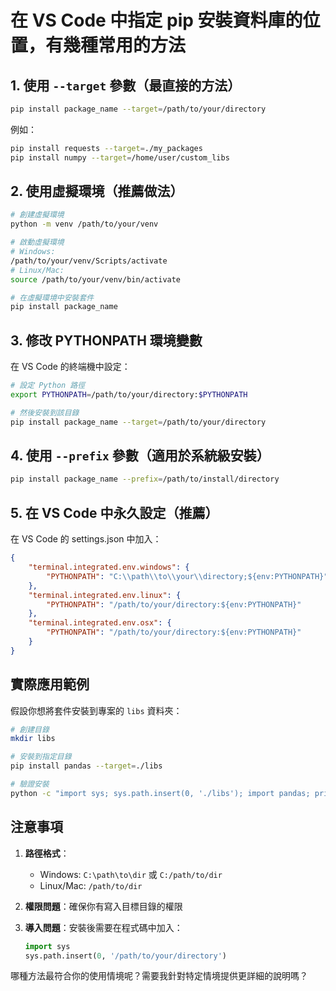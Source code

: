 # 在 VS Code 中指定 pip 安裝資料庫的位置，有幾種常用的方法

## 1. 使用 `--target` 參數（最直接的方法）

```bash
pip install package_name --target=/path/to/your/directory
```

例如：

```bash
pip install requests --target=./my_packages
pip install numpy --target=/home/user/custom_libs
```

## 2. 使用虛擬環境（推薦做法）

```bash
# 創建虛擬環境
python -m venv /path/to/your/venv

# 啟動虛擬環境
# Windows:
/path/to/your/venv/Scripts/activate
# Linux/Mac:
source /path/to/your/venv/bin/activate

# 在虛擬環境中安裝套件
pip install package_name
```

## 3. 修改 PYTHONPATH 環境變數

在 VS Code 的終端機中設定：

```bash
# 設定 Python 路徑
export PYTHONPATH=/path/to/your/directory:$PYTHONPATH

# 然後安裝到該目錄
pip install package_name --target=/path/to/your/directory
```

## 4. 使用 `--prefix` 參數（適用於系統級安裝）

```bash
pip install package_name --prefix=/path/to/install/directory
```

## 5. 在 VS Code 中永久設定（推薦）

在 VS Code 的 settings.json 中加入：

```json
{
    "terminal.integrated.env.windows": {
        "PYTHONPATH": "C:\\path\\to\\your\\directory;${env:PYTHONPATH}"
    },
    "terminal.integrated.env.linux": {
        "PYTHONPATH": "/path/to/your/directory:${env:PYTHONPATH}"
    },
    "terminal.integrated.env.osx": {
        "PYTHONPATH": "/path/to/your/directory:${env:PYTHONPATH}"
    }
}
```

## 實際應用範例

假設你想將套件安裝到專案的 `libs` 資料夾：

```bash
# 創建目錄
mkdir libs

# 安裝到指定目錄
pip install pandas --target=./libs

# 驗證安裝
python -c "import sys; sys.path.insert(0, './libs'); import pandas; print('Success!')"
```

## 注意事項

1. **路徑格式**：
   - Windows: `C:\path\to\dir` 或 `C:/path/to/dir`
   - Linux/Mac: `/path/to/dir`

2. **權限問題**：確保你有寫入目標目錄的權限

3. **導入問題**：安裝後需要在程式碼中加入：

   ```python
   import sys
   sys.path.insert(0, '/path/to/your/directory')
   ```

哪種方法最符合你的使用情境呢？需要我針對特定情境提供更詳細的說明嗎？
